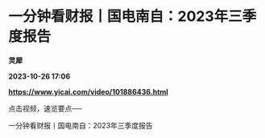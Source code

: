 # 一分钟看财报丨国电南自：2023年三季度报告
**灵犀**

**2023-10-26 17:06**

**https://www.yicai.com/video/101886436.html**

点击视频，速览要点──

一分钟看财报丨国电南自：2023年三季度报告